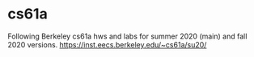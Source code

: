 # cs61a

Following Berkeley cs61a hws and labs for summer 2020 (main) and fall 2020 versions.
https://inst.eecs.berkeley.edu/~cs61a/su20/

